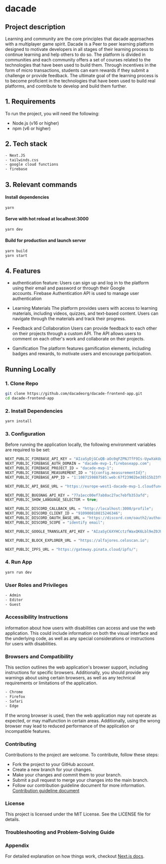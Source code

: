 # dacade

## Project description

Learning and community are the core principles that dacade approaches with a multiplayer game spirit. Dacade is a Peer to peer learning platform designed to motivate developers in all stages of their learning process to continue learning and help others to do so. The platform is divided in communities and each community offers a set of courses related to the technologies that have been used to build them. Through incentives in the form of micro transactions, students can earn rewards if they submit a challenge or provide feedback. The ultimate goal of the learning process is to become proficient in the technologies that have been used to build real platforms, and contribute to develop and build them further.

## 1. Requirements

To run the project, you will need the following:

- Node.js (v16 or higher)
- npm (v6 or higher)

## 2. Tech stack

```bash
- Next.JS
- tailwinds.css
- google cloud functions
- firebase
```

## 3. Relevant commands

#### Install dependencies

```bash
yarn
```

#### Serve with hot reload at localhost:3000

```bash
yarn dev
```

#### Build for production and launch server

```bash
yarn build
yarn start
```

## 4. Features

- authentication feature:
  Users can sign up and log in to the platform using their email and password or through their Google  
   accounts. Firebase Authentication API is used to manage user authentication

- Learning Materials
  The platform provides users with access to learning materials, including videos, quizzes, and text-based content. Users can navigate through the materials and track their progress.

- Feedback and Collaboration
  Users can provide feedback to each other on their projects through a custom API. The API allows users to comment on each other's work and collaborate on their projects.

- Gamification
  The platform features gamification elements, including badges and rewards, to motivate users and encourage participation.

## Running Locally

### 1. Clone Repo

```bash
git clone https://github.com/dacadeorg/dacade-frontend-app.git
cd dacade-frontend-app
```

### 2. Install Dependencies

```bash
yarn install
```

### 3. Configuration

Before running the application locally, the following environment variables are required to be set:

```js
NEXT_PUBLIC_FIREBASE_API_KEY = "AIzaSyDjGCuQB-aOc0qFZPNJTfF9Is-UywXakUg";
NEXT_PUBLIC_FIREBASE_AUTH_DOMAIN = "dacade-mvp-1.firebaseapp.com";
NEXT_PUBLIC_FIREBASE_PROJECT_ID = "dacade-mvp-1";
NEXT_PUBLIC_FIREBASE_MEASUREMENT_ID = "${config.measurementId}";
NEXT_PUBLIC_FIREBASE_APP_ID = "1:1087159887585:web:67f23902be38515b23f9a0";

NEXT_PUBLIC_API_BASE_URL = "https://europe-west1-dacade-mvp-1.cloudfunctions.net/api";

NEXT_PUBLIC_BUGSNAG_API_KEY = "77a1ecc00ef7ab8ac27ac7ebfb353afd";
NEXT_PUBLIC_SHOW_LANGUAGE_SELECTOR = true;

NEXT_PUBLIC_DISCORD_CALLBACK_URL = "http://localhost:3000/profile";
NEXT_PUBLIC_DISCORD_CLIENT_ID = "910900810815246346";
NEXT_PUBLIC_DISCORD_OAUTH_BASE_URL = "https://discord.com/oauth2/authorize";
NEXT_PUBLIC_DISCORD_SCOPE = "identify email";

NEXT_PUBLIC_GOOGLE_TRANSLATE_API_KEY = "AIzaSyC6XYHCctzfWaxQK6Lbl9eZ0JUzbATcjpM";

NEXT_PUBLIC_BLOCK_EXPLORER_URL = "https://alfajores.celoscan.io";

NEXT_PUBLIC_IPFS_URL = "https://gateway.pinata.cloud/ipfs/";
```

### 4. Run App

```bash
yarn run dev
```

### User Roles and Privileges

```bash
- Admin
- Editor
- Guest
```

### Accessibility Instructions

information about how users with disabilities can access and use the web application. This could include information on both the visual interface and the underlying code, as well as any special considerations or instructions for users with disabilities.

### Browsers and Compatibility

This section outlines the web application's browser support, including instructions for specific browsers. Additionally, you should provide any warnings about using certain browsers, as well as any technical requirements or limitations of the application.

```bash
- Chrome
- Firefox
- Safari
- Edge
```

If the wrong browser is used, then the web application may not operate as expected, or may malfunction in certain areas. Additionally, using the wrong browser may lead to reduced performance of the application or incompatible features.

### Contributing

Contributions to the project are welcome. To contribute, follow these steps:

- Fork the project to your GitHub account.
- Create a new branch for your changes.
- Make your changes and commit them to your branch.
- Submit a pull request to merge your changes into the main branch.
- Follow our contribution guideline document for more information. [Contribution guideline document](CONTRIBUTING.md)

### License

This project is licensed under the MIT License. See the LICENSE file for details.

### Troubleshooting and Problem-Solving Guide

### Appendix

For detailed explanation on how things work, checkout [Next.js docs](https://nextjs.org).
